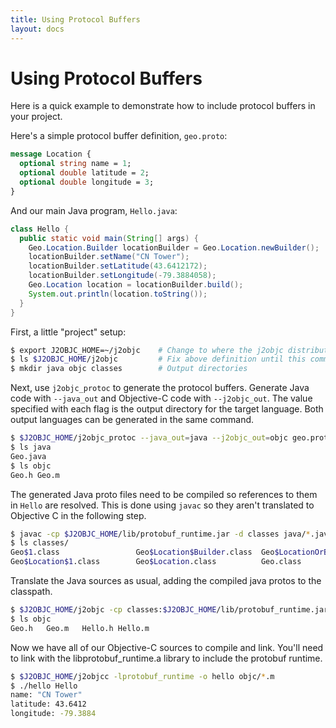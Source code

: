 ```yaml
---
title: Using Protocol Buffers
layout: docs
---
```


# Using Protocol Buffers

Here is a quick example to demonstrate how to include protocol buffers in your project.

Here's a simple protocol buffer definition, `geo.proto`:

```proto
message Location {
  optional string name = 1;
  optional double latitude = 2;
  optional double longitude = 3;
}
```

And our main Java program, `Hello.java`:

```java
class Hello {
  public static void main(String[] args) {
    Geo.Location.Builder locationBuilder = Geo.Location.newBuilder();
    locationBuilder.setName("CN Tower");
    locationBuilder.setLatitude(43.6412172);
    locationBuilder.setLongitude(-79.3884058);
    Geo.Location location = locationBuilder.build();
    System.out.println(location.toString());
  }
}
```

First, a little "project" setup:

```bash
$ export J2OBJC_HOME=~/j2objc    # Change to where the j2objc distribution was unzipped.
$ ls $J2OBJC_HOME/j2objc         # Fix above definition until this command works.
$ mkdir java objc classes        # Output directories
```

Next, use `j2objc_protoc` to generate the protocol buffers. Generate Java code with `--java_out` and Objective-C code with `--j2objc_out`. The value specified with each flag is the output directory for the target language. Both output languages can be generated in the same command.

```bash
$ $J2OBJC_HOME/j2objc_protoc --java_out=java --j2objc_out=objc geo.proto
$ ls java
Geo.java
$ ls objc
Geo.h Geo.m
```

The generated Java proto files need to be compiled so references to them in `Hello` are resolved. This is done using `javac` so they aren't translated to Objective C in the following step.

```bash
$ javac -cp $J2OBJC_HOME/lib/protobuf_runtime.jar -d classes java/*.java
$ ls classes/
Geo$1.class                 Geo$Location$Builder.class  Geo$LocationOrBuilder.class
Geo$Location$1.class        Geo$Location.class          Geo.class
```

Translate the Java sources as usual, adding the compiled java protos to the classpath.

```bash
$ $J2OBJC_HOME/j2objc -cp classes:$J2OBJC_HOME/lib/protobuf_runtime.jar -d objc Hello.java
$ ls objc
Geo.h   Geo.m   Hello.h Hello.m
```

Now we have all of our Objective-C sources to compile and link. You'll need to link with the libprotobuf_runtime.a library to include the protobuf runtime.

```bash
$ $J2OBJC_HOME/j2objcc -lprotobuf_runtime -o hello objc/*.m
$ ./hello Hello
name: "CN Tower"
latitude: 43.6412
longitude: -79.3884
```
